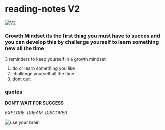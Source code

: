 # reading-notes V2

![V2](https://encrypted-tbn0.gstatic.com/images?q=tbn:ANd9GcRgpbGBU2VhBZi4PEsIjc7GT4rRQrLqxu91EA&usqp=CAU)



### Growth Mindset its the first thing you must have to succes and you can develop this by challenge yourself to learn something new all the time 

3 reminders to keep yourself in a growth mindset

1. do or learn something you like 
2. challenge yourself all the time 
3. dont quit 

### quotes


**DON’T WAIT FOR SUCCESS**

*EXPLORE. DREAM. DISCOVER.*


![use your brain](https://storage.googleapis.com/proudcity/elgl/uploads/2020/08/growth-mindset-brain.png)

